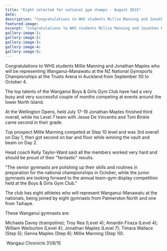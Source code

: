 ```yaml
---
title: "Eight selected for national gym champs - August 2015"
date: 
description: "Congratulations to WHS students Millie Manning and Jonathan Maples who will be representing Wanganui-Manawatu at the NZ National Gymsports Championships at the Trusts Arena in Auckland."
featured-image: 
excerpt: "Congratulations to WHS students Millie Manning and Jonathan Maples who will be representing Wanganui-Manawatu at the NZ National Gymsports Championships at the Trusts Arena in Auckland from September 30 to October 4."
gallery-image-1: 
gallery-image-2: 
gallery-image-3: 
gallery-image-4: 
gallery-image-5: 
---
```


<p>Congratulations to WHS students Millie Manning and Jonathan Maples who will be representing Wanganui-Manawatu<span>&nbsp;at the NZ National Gymsports Championships at the Trusts Arena in Auckland from September 30 to October 4.</span></p>
<p><span><span>The top talents of the Wanganui Boys &amp; Girls Gym Club have had a very busy and very successful couple of months competing at events around the lower North Island.</span></span></p>
<p><span><span><span>At the Wellington Opens, held July 17-19&nbsp;<span>Jonathan Maples finished third overall, while his Level 7 team with Jesse De Vincentis and Tom Binkle came second in their grade.</span></span></span></span></p>
<p><span><span><span><span><span>Top prospect Millie Manning competed at Step 10 level and was 3rd overall on Day 1, then got second on bar and floor while winning the vault and beam on Day 2.</span></span></span></span></span></p>
<p>Head coach Kelly Taylor-Ward said all the members worked very hard and should be proud of their "fantastic" results.</p>
<p>"The senior gymnasts are polishing up their skills and routines in preparation for the national championships in October, while the junior gymnasts are looking forward to the annual team-gym display competition held at the Boys &amp; Girls Gym Club."</p>
<p>The club has eight athletes who will represent Wanganui-Manawatu at the nationals, being joined by eight gymnasts from Palmerston North and one from Taihape.</p>
<p>These Wanganui gymnasts are:</p>
<p>Michaela Davey (trampoline); Troy Rea (Level 4); Amardin Firaza (Level 4); William Warburton (Level 4); Jonathan Maples (Level 7); Timara Wallace (Step 5); Genna Maples (Step 8); Millie Manning (Step 10).</p>
<p>&nbsp;Wangaui Chronicle 31/8/15</p>

